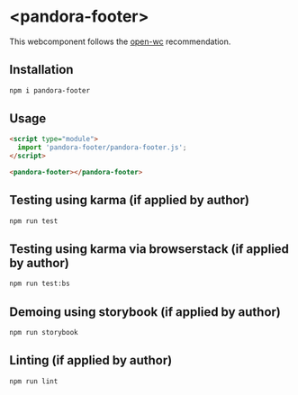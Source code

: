 # \<pandora-footer>

This webcomponent follows the [open-wc](https://github.com/open-wc/open-wc) recommendation.

## Installation
```bash
npm i pandora-footer
```

## Usage
```html
<script type="module">
  import 'pandora-footer/pandora-footer.js';
</script>

<pandora-footer></pandora-footer>
```

## Testing using karma (if applied by author)
```bash
npm run test
```

## Testing using karma via browserstack (if applied by author)
```bash
npm run test:bs
```

## Demoing using storybook (if applied by author)
```bash
npm run storybook
```

## Linting (if applied by author)
```bash
npm run lint
```
